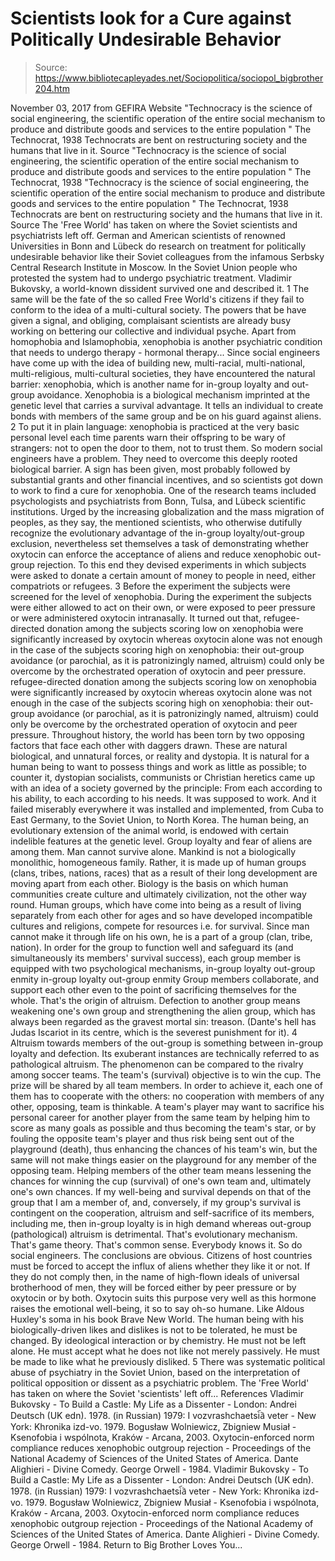 # Scientists look for a Cure against Politically Undesirable Behavior

> Source: https://www.bibliotecapleyades.net/Sociopolitica/sociopol_bigbrother204.htm

November 03, 2017
from GEFIRA Website
"Technocracy is the science of social engineering, the scientific operation of the entire social mechanism to produce and distribute goods and services to the entire population " The Technocrat, 1938 Technocrats are bent on restructuring society and the humans that live in it. Source
"Technocracy is the science of social engineering, the scientific operation of the entire social mechanism to produce and distribute goods and services to the entire population " The Technocrat, 1938
"Technocracy is the science of social engineering, the scientific operation of the entire social mechanism to produce and distribute goods and services to the entire population "
The Technocrat, 1938
Technocrats are bent on restructuring society and the humans that live in it.
Source
The 'Free World' has taken on where the Soviet scientists and psychiatrists left off.
German and American scientists of renowned Universities in Bonn and Lübeck do research on treatment for politically undesirable behavior like their Soviet colleagues from the infamous Serbsky Central Research Institute in Moscow.
In the Soviet Union people who protested the system had to undergo psychiatric treatment.
Vladimir Bukovsky, a world-known dissident survived one and described it. 1
The same will be the fate of the so called Free World's citizens if they fail to conform to the idea of a multi-cultural society. The powers that be have given a signal, and obliging, complaisant scientists are already busy working on bettering our collective and individual psyche.
Apart from homophobia and Islamophobia, xenophobia is another psychiatric condition that needs to undergo therapy - hormonal therapy... Since social engineers have come up with the idea of building new, multi-racial, multi-national, multi-religious, multi-cultural societies, they have encountered the natural barrier:
xenophobia, which is another name for in-group loyalty and out-group avoidance.
Xenophobia is a biological mechanism imprinted at the genetic level that carries a survival advantage.
It tells an individual to create bonds with members of the same group and be on his guard against aliens. 2
To put it in plain language:
xenophobia is practiced at the very basic personal level each time parents warn their offspring to be wary of strangers: not to open the door to them, not to trust them.
So modern social engineers have a problem.
They need to overcome this deeply rooted biological barrier. A sign has been given, most probably followed by substantial grants and other financial incentives, and so scientists got down to work to find a cure for xenophobia. One of the research teams included psychologists and psychiatrists from Bonn, Tulsa, and Lübeck scientific institutions.
Urged by the increasing globalization and the mass migration of peoples, as they say, the mentioned scientists, who otherwise dutifully recognize the evolutionary advantage of the in-group loyalty/out-group exclusion, nevertheless set themselves a task of demonstrating whether oxytocin can enforce the acceptance of aliens and reduce xenophobic out-group rejection.
To this end they devised experiments in which subjects were asked to donate a certain amount of money to people in need, either compatriots or refugees. 3
Before the experiment the subjects were screened for the level of xenophobia.
During the experiment the subjects were either allowed to act on their own, or were exposed to peer pressure or were administered oxytocin intranasally.
It turned out that,
refugee-directed donation among the subjects scoring low on xenophobia were significantly increased by oxytocin whereas oxytocin alone was not enough in the case of the subjects scoring high on xenophobia: their out-group avoidance (or parochial, as it is patronizingly named, altruism) could only be overcome by the orchestrated operation of oxytocin and peer pressure.
refugee-directed donation among the subjects scoring low on xenophobia were significantly increased by oxytocin
whereas oxytocin alone was not enough in the case of the subjects scoring high on xenophobia: their out-group avoidance (or parochial, as it is patronizingly named, altruism) could only be overcome by the orchestrated operation of oxytocin and peer pressure.
Throughout history, the world has been torn by two opposing factors that face each other with daggers drawn.
These are natural biological, and unnatural forces, or reality and dystopia.
It is natural for a human being to want to possess things and work as little as possible; to counter it, dystopian socialists, communists or Christian heretics came up with an idea of a society governed by the principle:
From each according to his ability, to each according to his needs.
It was supposed to work. And it failed miserably everywhere it was installed and implemented, from Cuba to East Germany, to the Soviet Union, to North Korea.
The human being, an evolutionary extension of the animal world, is endowed with certain indelible features at the genetic level. Group loyalty and fear of aliens are among them.
Man cannot survive alone. Mankind is not a biologically monolithic, homogeneous family. Rather, it is made up of human groups (clans, tribes, nations, races) that as a result of their long development are moving apart from each other.
Biology is the basis on which human communities create culture and ultimately civilization, not the other way round. Human groups, which have come into being as a result of living separately from each other for ages and so have developed incompatible cultures and religions, compete for resources i.e. for survival.
Since man cannot make it through life on his own, he is a part of a group (clan, tribe, nation).
In order for the group to function well and safeguard its (and simultaneously its members' survival success), each group member is equipped with two psychological mechanisms,
in-group loyalty out-group enmity
in-group loyalty
out-group enmity
Group members collaborate, and support each other even to the point of sacrificing themselves for the whole. That's the origin of altruism.
Defection to another group means weakening one's own group and strengthening the alien group, which has always been regarded as the gravest mortal sin: treason. (Dante's hell has Judas Iscariot in its centre, which is the severest punishment for it). 4
Altruism towards members of the out-group is something between in-group loyalty and defection. Its exuberant instances are technically referred to as pathological altruism. The phenomenon can be compared to the rivalry among soccer teams.
The team's (survival) objective is to win the cup. The prize will be shared by all team members. In order to achieve it, each one of them has to cooperate with the others: no cooperation with members of any other, opposing, team is thinkable.
A team's player may want to sacrifice his personal career for another player from the same team by helping him to score as many goals as possible and thus becoming the team's star, or by fouling the opposite team's player and thus risk being sent out of the playground (death), thus enhancing the chances of his team's win, but the same will not make things easier on the playground for any member of the opposing team.
Helping members of the other team means lessening the chances for winning the cup (survival) of one's own team and, ultimately one's own chances. If my well-being and survival depends on that of the group that I am a member of, and, conversely, if my group's survival is contingent on the cooperation, altruism and self-sacrifice of its members, including me, then in-group loyalty is in high demand whereas out-group (pathological) altruism is detrimental.
That's evolutionary mechanism. That's game theory. That's common sense.
Everybody knows it. So do social engineers. The conclusions are obvious. Citizens of host countries must be forced to accept the influx of aliens whether they like it or not. If they do not comply then, in the name of high-flown ideals of universal brotherhood of men, they will be forced either by peer pressure or by oxytocin or by both.
Oxytocin suits this purpose very well as this hormone raises the emotional well-being, it so to say oh-so humane.
Like Aldous Huxley's soma in his book Brave New World.
The human being with his biologically-driven likes and dislikes is not to be tolerated, he must be changed. By ideological interaction or by chemistry.
He must not be left alone. He must accept what he does not like not merely passively. He must be made to like what he previously disliked. 5
There was systematic political abuse of psychiatry in the Soviet Union, based on the interpretation of political opposition or dissent as a psychiatric problem.
The 'Free World' has taken on where the Soviet 'scientists' left off...
References
Vladimir Bukovsky - To Build a Castle: My Life as a Dissenter - London: Andrei Deutsch (UK edn). 1978. (in Russian) 1979: I vozvrashchaetsi︠a︡ veter - New York: Khronika izd-vo. 1979. Bogusław Wolniewicz, Zbigniew Musiał - Ksenofobia i wspólnota, Kraków - Arcana, 2003. Oxytocin-enforced norm compliance reduces xenophobic outgroup rejection - Proceedings of the National Academy of Sciences of the United States of America. Dante Alighieri - Divine Comedy. George Orwell - 1984.
Vladimir Bukovsky - To Build a Castle: My Life as a Dissenter - London: Andrei Deutsch (UK edn). 1978. (in Russian) 1979: I vozvrashchaetsi︠a︡ veter - New York: Khronika izd-vo. 1979.
Bogusław Wolniewicz, Zbigniew Musiał - Ksenofobia i wspólnota, Kraków - Arcana, 2003.
Oxytocin-enforced norm compliance reduces xenophobic outgroup rejection - Proceedings of the National Academy of Sciences of the United States of America.
Dante Alighieri - Divine Comedy.
George Orwell - 1984.
Return to Big Brother Loves You...

